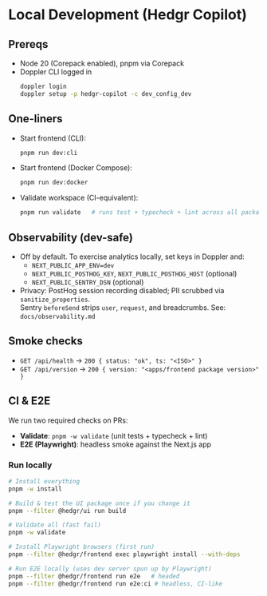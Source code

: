 # Local Development (Hedgr Copilot)

## Prereqs
- Node 20 (Corepack enabled), pnpm via Corepack
- Doppler CLI logged in
  ```bash
  doppler login
  doppler setup -p hedgr-copilot -c dev_config_dev
  ```

## One-liners
- Start frontend (CLI):
  ```bash
  pnpm run dev:cli
  ```
- Start frontend (Docker Compose):
  ```bash
  pnpm run dev:docker
  ```
- Validate workspace (CI-equivalent):
  ```bash
  pnpm run validate   # runs test + typecheck + lint across all packages
  ```

## Observability (dev-safe)
- Off by default. To exercise analytics locally, set keys in Doppler and:
  - `NEXT_PUBLIC_APP_ENV=dev`
  - `NEXT_PUBLIC_POSTHOG_KEY`, `NEXT_PUBLIC_POSTHOG_HOST` (optional)
  - `NEXT_PUBLIC_SENTRY_DSN` (optional)
- Privacy: PostHog session recording disabled; PII scrubbed via `sanitize_properties`.  
  Sentry `beforeSend` strips `user`, `request`, and breadcrumbs.
See: `docs/observability.md`

## Smoke checks
- `GET /api/health` → `200 { status: "ok", ts: "<ISO>" }`
- `GET /api/version` → `200 { version: "<apps/frontend package version>" }`

## CI & E2E

We run two required checks on PRs:

- **Validate**: `pnpm -w validate` (unit tests + typecheck + lint)
- **E2E (Playwright)**: headless smoke against the Next.js app

### Run locally

```bash
# Install everything
pnpm -w install

# Build & test the UI package once if you change it
pnpm --filter @hedgr/ui run build

# Validate all (fast fail)
pnpm -w validate

# Install Playwright browsers (first run)
pnpm --filter @hedgr/frontend exec playwright install --with-deps

# Run E2E locally (uses dev server spun up by Playwright)
pnpm --filter @hedgr/frontend run e2e   # headed
pnpm --filter @hedgr/frontend run e2e:ci # headless, CI-like
```